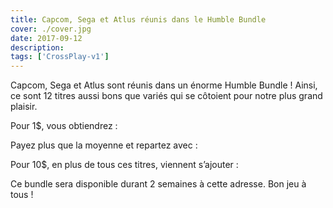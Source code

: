 ```yaml
---
title: Capcom, Sega et Atlus réunis dans le Humble Bundle
cover: ./cover.jpg
date: 2017-09-12
description: 
tags: ['CrossPlay-v1']
---
```

Capcom, Sega et Atlus sont réunis dans un énorme Humble Bundle ! Ainsi, ce sont 12 titres aussi bons que variés qui se côtoient pour notre plus grand plaisir.

Pour 1$, vous obtiendrez :

Payez plus que la moyenne et repartez avec :

Pour 10$, en plus de tous ces titres, viennent s’ajouter :

Ce bundle sera disponible durant 2 semaines à cette adresse. Bon jeu à tous !

